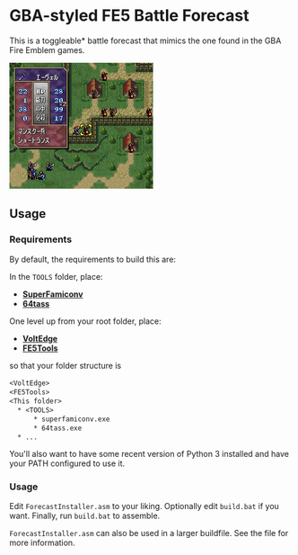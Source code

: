 
# GBA-styled FE5 Battle Forecast

This is a toggleable* battle forecast that mimics the one found in the GBA Fire Emblem games.

![](SC1.png)

## Usage

### Requirements

By default, the requirements to build this are:

In the `TOOLS` folder, place:

* [**SuperFamiconv**](https://github.com/Optiroc/SuperFamiconv)
* [**64tass**](https://sourceforge.net/projects/tass64/)

One level up from your root folder, place:

* [**VoltEdge**](https://github.com/ZaneAvernathy/VoltEdge)
* [**FE5Tools**](https://github.com/ZaneAvernathy/FE5Tools)

so that your folder structure is

```
<VoltEdge>
<FE5Tools>
<This folder>
  * <TOOLS>
      * superfamiconv.exe
      * 64tass.exe
  * ...
```

You'll also want to have some recent version of Python 3 installed and have your PATH configured to use it.

### Usage

Edit `ForecastInstaller.asm` to your liking. Optionally edit `build.bat` if you want. Finally, run `build.bat` to assemble.

`ForecastInstaller.asm` can also be used in a larger buildfile. See the file for more information.
